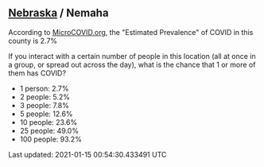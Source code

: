
## [Nebraska](/united-states/nebraska) / Nemaha

According to [MicroCOVID.org](http://microcovid.org),
the "Estimated Prevalence" of COVID in this county is 2.7%

If you interact with a certain number of people in this location
(all at once in a group, or spread out across the day), what is the chance that
1 or more of them has COVID?

- 1 person: 2.7%
- 2 people: 5.2%
- 3 people: 7.8%
- 5 people: 12.6%
- 10 people: 23.6%
- 25 people: 49.0%
- 100 people: 93.2%

Last updated: 2021-01-15 00:54:30.433491 UTC
